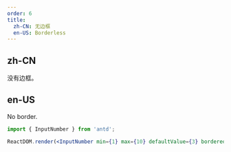 ```yaml
---
order: 6
title:
  zh-CN: 无边框
  en-US: Borderless
---
```


## zh-CN

没有边框。

## en-US

No border.

```jsx
import { InputNumber } from 'antd';

ReactDOM.render(<InputNumber min={1} max={10} defaultValue={3} bordered={false} />, mountNode);
```
